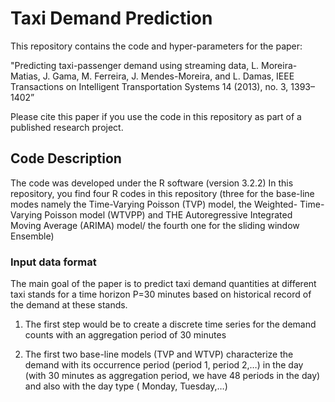 # Taxi Demand Prediction
This repository contains the code and hyper-parameters for the paper:

"Predicting taxi-passenger demand using streaming data, L. Moreira-Matias, J. Gama, M. Ferreira, J. Mendes-Moreira, and L. Damas, IEEE Transactions on Intelligent Transportation Systems 14 (2013), no. 3, 1393–1402”

Please cite this paper if you use the code in this repository as part of a published research project.

## Code Description
The code was developed under the R software (version 3.2.2)
In this repository, you find four R codes in this repository (three for the base-line modes namely the Time-Varying Poisson (TVP) model, the Weighted- Time-Varying Poisson model (WTVPP) and THE Autoregressive Integrated Moving Average (ARIMA) model/ the fourth one for the sliding window Ensemble)

### Input data format
The main goal of the paper is to predict taxi demand quantities at different taxi stands for a time horizon P=30 minutes based on historical record of the demand at these stands.

1.	The first step would be to create a discrete time series for the demand counts with an aggregation period of 30 minutes

2.	The first two base-line models (TVP and WTVP) characterize the demand with its occurrence period (period 1, period 2,…) in the day (with 30 minutes as aggregation period, we have 48 periods in the day) and also  with the day type ( Monday, Tuesday,…)

